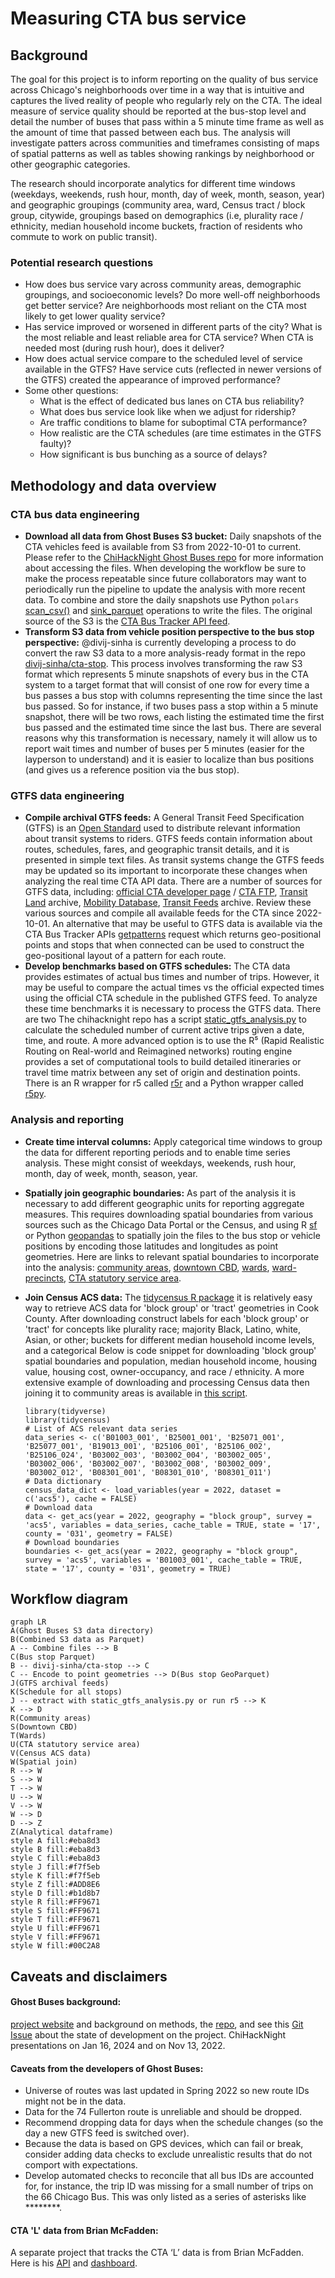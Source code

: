 # Measuring CTA bus service
 

## Background

The goal for this project is to inform reporting on the quality of bus service across Chicago's neighborhoods over time in a way that is intuitive and captures the lived reality of people who regularly rely on the CTA. The ideal measure of service quality should be reported at the bus-stop level and detail the number of buses that pass within a 5 minute time frame as well as the amount of time that passed between each bus. The analysis will investigate patters across communities and timeframes consisting of maps of spatial patterns as well as tables showing rankings by neighborhood or other geographic categories.

The research should incorporate analytics for different time windows (weekdays, weekends, rush hour, month, day of week, month, season, year) and geographic groupings (community area, ward, Census tract / block group, citywide, groupings based on demographics (i.e, plurality race / ethnicity, median household income buckets, fraction of residents who commute to work on public transit). 

### Potential research questions
* How does bus service vary across community areas, demographic groupings, and socioeconomic levels? Do more well-off neighborhoods get better service? Are neighborhoods most reliant on the CTA most likely to get lower quality service?
* Has service improved or worsened in different parts of the city? What is the most reliable and least reliable area for CTA service? When CTA is needed most (during rush hour), does it deliver?
* How does actual service compare to the scheduled level of service available in the GTFS? Have service cuts (reflected in newer versions of the GTFS) created the appearance of improved performance? 
* Some other questions:
	* What is the effect of dedicated bus lanes on CTA bus reliability? 
	* What does bus service look like when we adjust for ridership? 
	* Are traffic conditions to blame for suboptimal CTA performance? 
	* How realistic are the CTA schedules (are time estimates in the GTFS faulty)?
	* How significant is bus bunching as a source of delays? 
	
## Methodology and data overview

### CTA bus data engineering
* **Download all data from Ghost Buses S3 bucket:** Daily snapshots of the CTA vehicles feed is available from S3 from 2022-10-01 to current. Please refer to the [ChiHackNight Ghost Buses repo](https://github.com/chihacknight/chn-ghost-buses/blob/main/data_analysis/README.md#accessing-data-in-s3) for more information about accessing the files. When developing the workflow be sure to make the process repeatable since future collaborators may want to periodically run the pipeline to update the analysis with more recent data. To combine and store the daily snapshots use Python `polars` [scan_csv()](https://docs.pola.rs/py-polars/html/reference/api/polars.scan_csv.html) and [sink_parquet](https://docs.pola.rs/py-polars/html/reference/api/polars.LazyFrame.sink_parquet.html) operations to write the files. The original source of the S3 is the [CTA Bus Tracker API feed](https://www.transitchicago.com/developers/bustracker/).
* **Transform S3 data from vehicle position perspective to the bus stop perspective:** @divij-sinha is currently developing a process to do convert the raw S3 data to a more analysis-ready format in the repo [divij-sinha/cta-stop](https://github.com/divij-sinha/cta-stop). This process involves transforming the raw S3 format which represents 5 minute snapshots of every bus in the CTA system to a target format that will consist of one row for every time a bus passes a bus stop with columns representing the time since the last bus passed. So for instance, if two buses pass a stop within a 5 minute snapshot, there will be two rows, each listing the estimated time the first bus passed and the estimated time since the last bus. There are several reasons why this transformation is necessary, namely it will allow us to report wait times and number of buses per 5 minutes (easier for the layperson to understand) and it is easier to localize than bus positions (and gives us a reference position via the bus stop).

### GTFS data engineering
* **Compile archival GTFS feeds:** A General Transit Feed Specification (GTFS) is an [Open Standard](https://www.interoperablemobility.org/definitions/#open_standard) used to distribute relevant information about transit systems to riders. GTFS feeds contain information about routes, schedules, fares, and geographic transit details, and it is presented in simple text files. As transit systems change the GTFS feeds may be updated so its important to incorporate these changes when analyzing the real time CTA API data. There are a number of sources for GTFS data, including: [official CTA developer page](https://www.transitchicago.com/developers/gtfs/) / [CTA FTP](https://www.transitchicago.com/downloads/sch_data/),  [Transit Land](https://www.transit.land/feeds/f-dp3-cta#versions) archive, [Mobility Database](https://mobilitydatabase.org/), [Transit Feeds](https://transitfeeds.com/p/chicago-transit-authority/165) archive. Review these various sources and compile all available feeds for the CTA since 2022-10-01. An alternative that may be useful to GTFS data is available via the CTA Bus Tracker APIs [getpatterns](https://www.transitchicago.com/assets/1/6/cta_Bus_Tracker_API_Developer_Guide_and_Documentation_20160929.pdf#page=20) request which returns geo-positional points and stops that when connected can be used to construct the geo-positional layout of a pattern for each route.
* **Develop benchmarks based on GTFS schedules:** The CTA data provides estimates of actual bus times and number of trips. However, it may be useful to compare the actual times vs the official expected times using the official CTA schedule in the published GTFS feed. To analyze these time benchmarks it is necessary to process the GTFS data. There are two  The chihacknight repo has a script [static_gtfs_analysis.py](https://github.com/chihacknight/chn-ghost-buses/blob/main/data_analysis/static_gtfs_analysis.py) to calculate the scheduled number of current active trips given a date, time, and route. A more advanced option is to use the R⁵ (Rapid Realistic Routing on Real-world and Reimagined networks) routing engine provides a set of computational tools to build detailed itineraries or travel time matrix between any set of origin and destination points. There is an R wrapper for r5 called [r5r](https://ipeagit.github.io/r5r/) and a Python wrapper called [r5py](https://r5py.readthedocs.io/en/stable/).

### Analysis and reporting
* **Create time interval columns:** Apply categorical time windows to group the data for different reporting periods and to enable time series analysis. These might consist of weekdays, weekends, rush hour, month, day of week, month, season, year.

* **Spatially join geographic boundaries:** As part of the analysis it is necessary to add different geographic units for reporting aggregate measures. This requires downloading spatial boundaries from various sources such as the Chicago Data Portal or the Census, and using R [sf](https://r-spatial.github.io/sf/) or Python [geopandas](https://geopandas.org/en/stable/) to spatially join the files to the bus stop or vehicle positions by encoding those latitudes and longitudes as point geometries. Here are links to relevant spatial boundaries to incorporate into the analysis: [community areas](https://data.cityofchicago.org/Facilities-Geographic-Boundaries/Boundaries-Community-Areas-current-/cauq-8yn6), [downtown CBD](https://data.cityofchicago.org/Facilities-Geographic-Boundaries/Boundaries-Central-Business-District/tksj-nvsw), [wards](https://data.cityofchicago.org/Facilities-Geographic-Boundaries/Boundaries-Wards-2023-Map/cdf7-bgn3), [ward-precincts](https://data.cityofchicago.org/Facilities-Geographic-Boundaries/Boundaries-Ward-Precincts-2023-/6piy-vbxa/about_data), [CTA statutory service area](https://data.cityofchicago.org/Facilities-Geographic-Boundaries/CTA-Statutory-Service-Area/duu3-nb8k). 

* **Join Census ACS data:** The [tidycensus R package](https://walker-data.com/tidycensus/index.html) it is relatively easy way to retrieve ACS data for 'block group' or 'tract' geometries in Cook County. After downloading construct labels for each 'block group' or 'tract' for concepts like plurality race; majority Black, Latino, white, Asian, or other; buckets for different median household income levels, and a categorical  Below is code snippet for downloading 'block group' spatial boundaries and population, median household income, housing value, housing cost, owner-occupancy, and race / ethnicity. A more extensive example of downloading and processing Census data then joining it to community areas is available in [this script](https://github.com/mansueto-institute/housing-transit-patterns/blob/main/iso-dev-viz.R).
	```
	library(tidyverse)
	library(tidycensus)
	# List of ACS relevant data series
	data_series <- c('B01003_001', 'B25001_001', 'B25071_001', 'B25077_001', 'B19013_001', 'B25106_001', 'B25106_002', 'B25106_024', 'B03002_003', 'B03002_004', 'B03002_005', 'B03002_006', 'B03002_007', 'B03002_008', 'B03002_009', 'B03002_012', 'B08301_001', 'B08301_010', 'B08301_011')
	# Data dictionary
	census_data_dict <- load_variables(year = 2022, dataset = c('acs5'), cache = FALSE)
	# Download data
	data <- get_acs(year = 2022, geography = "block group", survey = 'acs5', variables = data_series, cache_table = TRUE, state = '17', county = '031', geometry = FALSE)
	# Download boundaries
	boundaries <- get_acs(year = 2022, geography = "block group", survey = 'acs5', variables = 'B01003_001', cache_table = TRUE, state = '17', county = '031', geometry = TRUE)
	```

## Workflow diagram
```mermaid
graph LR
A(Ghost Buses S3 data directory)
B(Combined S3 data as Parquet)
A -- Combine files --> B
C(Bus stop Parquet)
B -- divij-sinha/cta-stop --> C
C -- Encode to point geometries --> D(Bus stop GeoParquet)
J(GTFS archival feeds)
K(Schedule for all stops)
J -- extract with static_gtfs_analysis.py or run r5 --> K
K --> D 
R(Community areas)
S(Downtown CBD)
T(Wards)
U(CTA statutory service area)
V(Census ACS data)
W(Spatial join)
R --> W
S --> W
T --> W
U --> W
V --> W
W --> D
D --> Z
Z(Analytical dataframe)
style A fill:#eba8d3
style B fill:#eba8d3
style C fill:#eba8d3
style J fill:#f7f5eb
style K fill:#f7f5eb
style Z fill:#ADD8E6
style D fill:#b1d8b7
style R fill:#FF9671
style S fill:#FF9671
style T fill:#FF9671
style U fill:#FF9671
style V fill:#FF9671
style W fill:#00C2A8
```

## Caveats and disclaimers

#### **Ghost Buses background:** 
[project website](https://ghostbuses.com/methods) and background on methods, the [repo](https://github.com/chihacknight/chn-ghost-buses), and see this [Git Issue](https://github.com/chihacknight/breakout-groups/issues/217) about the state of development on the project. ChiHackNight presentations on Jan 16, 2024  and on Nov 13, 2022. 
#### **Caveats from the developers of Ghost Buses:**
* Universe of routes was last updated in Spring 2022 so new route IDs might not be in the data.
* Data for the 74 Fullerton route is unreliable and should be dropped.
* Recommend dropping data for days when the schedule changes (so the day a new GTFS feed is switched over).
* Because the data is based on GPS devices, which can fail or break, consider adding data checks to exclude unrealistic results that do not comport with expectations.
* Develop automated checks to reconcile that all bus IDs are accounted for, for instance,  the trip ID was missing for a small number of trips on the 66 Chicago Bus. This was only listed as a series of asterisks like ********. 
#### **CTA 'L' data from Brian McFadden:**
A separate project that tracks the CTA ‘L’ data is from Brian McFadden. Here is his [API](https://brandonmcfadden.com/transit-api) and [dashboard](https://brandonmcfadden.com/cta-reliability). 

